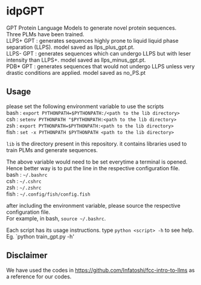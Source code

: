 # idpGPT
GPT Protein Language Models to generate novel protein sequences.</br>
Three PLMs have been trained. </br>
LLPS+ GPT : generates sequences highly prone to liquid liquid phase separation (LLPS). model saved  as llps_plus_gpt.pt.</br>
LLPS- GPT : generates sequences which can undergo LLPS but with leser intensity than LLPS+. model saved as llps_minus_gpt.pt.</br>
PDB* GPT  : generates sequences that would not undergo LLPS unless very drastic conditions are applied. model saved as no_PS.pt</br>

## Usage
please set the following environment variable to use the scripts </br>
bash : `export PYTHONPATH=$PYTHONPATH:/<path to the lib directory>`</br>
csh  : `setenv PYTHONPATH "$PYTHONPATH:<path to the lib directory>`</br>
zsh  : `export PYTHONPATH=$PYTHONPATH:<path to the lib directory>`</br>
fish : `set -x PYTHONPATH $PYTHONPATH <path to the lib directory>`</br>

`lib` is the directory present in this repository. it contains libraries used to train PLMs and generate sequences.</br>

The above variable would need to be set everytime a terminal is opened.</br>
Hence better way is to put the line in the respective configuration file.</br>
bash : `~/.bashrc`</br>
csh  : `~/.cshrc`</br>
zsh  : `~/.zshrc`</br>
fish : `~/.config/fish/config.fish`</br>

after including the environment variable, please source the respective configuration file. </br>
For example, in bash, `source ~/.bashrc`.</br>

Each script has its usage instructions. type `python <script> -h` to see help.</br>
Eg. `python train_gpt.py -h'</br>


## Disclaimer
We have used the codes in https://github.com/Infatoshi/fcc-intro-to-llms as a reference for our codes.
